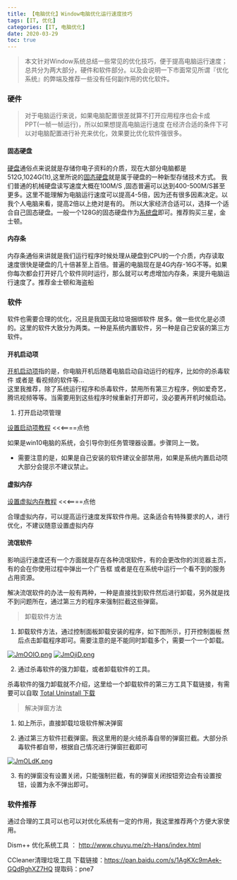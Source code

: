 ```yaml
---
title: 【电脑优化】Window电脑优化运行速度技巧
tags: [IT, 优化]
categories: [IT, 电脑优化]
date: 2020-03-29 
toc: true
---
```


> 本文针对Window系统总结一些常见的优化技巧，便于提高电脑运行速度；总共分为两大部分，硬件和软件部分。以及会说明一下市面常见所谓『优化系统』的弊端及推荐一些没有任何副作用的优化软件。

<!--more-->

### 硬件

> 对于电脑运行来说，如果电脑配置很差就算不打开应用程序也会卡成PPT(一帧一帧运行)，所以如果想提高电脑运行速度 在经济合适的条件下可以对电脑配置进行补充来优化，效果要比优化软件强很多。

#### 固态硬盘

[硬盘](https://baike.baidu.com/item/%E7%94%B5%E8%84%91%E7%A1%AC%E7%9B%98/8686272?fromtitle=%E7%A1%AC%E7%9B%98&fromid=159825&fr=aladdin)通俗点来说就是存储你电子资料的介质，现在大部分电脑都是 512G,1024G(1t),这里所说的[固态硬盘](https://baike.baidu.com/item/%E5%9B%BA%E6%80%81%E7%A1%AC%E7%9B%98/453510?fr=aladdin)就是属于硬盘的一种新型存储技术方式。
我们普通的机械硬盘读写速度大概在100M/S ,固态普遍可以达到400-500M/S甚至更多。这里不能理解为电脑运行速度可以提高4-5倍，因为还有很多因素决定。以我个人电脑来看，提高2倍以上绝对是有的。
所以大家经济合适可以，选择一个适合自己固态硬盘。一般一个128G的固态硬盘作为[系统盘](https://baike.baidu.com/item/%E7%B3%BB%E7%BB%9F%E7%9B%98/5434999?fr=aladdin)即可。推荐购买三星，金士顿。


#### 内存条

内存条通俗来讲就是我们运行程序时候处理从硬盘到CPU的一个介质，内存读取速度很快是硬盘的几十倍甚至上百倍。普遍的电脑现在是4G内存-16G不等。如果你每次都会打开好几个软件同时运行，那么就可以考虑增加内存条，来提升电脑运行速度了。推荐金士顿和海盗船

### 软件

软件也需要合理的优化，况且是我国无敌垃圾捆绑软件 居多。做一些优化是必须的。这里的软件大致分为两类。一种是系统内置软件，另一种是自己安装的第三方软件。

#### 开机启动项

[开机启动项](https://baike.baidu.com/item/%E5%BC%80%E6%9C%BA%E5%90%AF%E5%8A%A8%E9%A1%B9/8502313?fr=aladdin)指的是，你电脑开机后随着电脑启动自动运行的程序，比如你的杀毒软件 或者是 看视频的软件等...  
这里我推荐，除了系统运行程序和杀毒软件，禁用所有第三方程序，例如爱奇艺，腾讯视频等等。当需要用到这些程序时候重新打开即可，没必要再开机时候启动。

1. 打开启动项管理

[设置启动项教程](http://www.windows10zj.com/jiaocheng/11846.html)   <<<====点他

如果是win10电脑的系统，会引导你到任务管理器设置。步骤同上一致。

* 需要注意的是，如果是自己安装的软件建议全部禁用，如果是系统内置启动项大部分会提示不建议禁止。

#### 虚拟内存

[设置虚拟内存教程](https://jingyan.baidu.com/article/c1a3101e6fe366de656debec.html)  <<<====点他

合理虚拟内存，可以提高运行速度发挥软件作用。这条适合有特殊要求的人，进行优化，不建议随意设置虚拟内存

#### 流氓软件

影响运行速度还有一个方面就是存在各种流氓软件，有的会更改你的浏览器主页，有的会在你使用过程中弹出一个广告框 或者是在在系统中运行一个看不到的服务 占用资源。

解决流氓软件的办法一般有两种，一种是直接找到软件然后进行卸载，另外就是找不到问题所在，通过第三方的程序来强制拦截这些弹窗。


> 卸载软件方法

1. 卸载软件方法，通过控制面板卸载安装的程序，如下图所示，打开控制面板 然后点击卸载程序即可。需要注意的是不能同时卸载多个，需要一个一个卸载。

[![JmOOIO.png](https://s1.ax1x.com/2020/04/18/JmOOIO.png)](https://imgchr.com/i/JmOOIO)
[![JmOjiD.png](https://s1.ax1x.com/2020/04/18/JmOjiD.png)](https://imgchr.com/i/JmOjiD)

2. 通过杀毒软件的强力卸载，或者卸载软件的工具。

杀毒软件的强力卸载就不介绍，这里给一个卸载软件的第三方工具下载链接，有需要可以自取 [Total Uninstall 下载](https://share.weiyun.com/5qM46Lv)

> 解决弹窗方法

1. 如上所示，直接卸载垃圾软件解决弹窗

2. 通过第三方软件拦截弹窗。我这里用的是火绒杀毒自带的弹窗拦截。大部分杀毒软件都自带，根据自己情况进行弹窗拦截即可

[![JmOLdK.png](https://s1.ax1x.com/2020/04/18/JmOLdK.png)](https://imgchr.com/i/JmOLdK)

3. 有的弹窗没有设置关闭，只能强制拦截，有的弹窗关闭按钮旁边会有设置按钮，设置为永不弹出即可。

### 软件推荐

通过合理的工具可以也可以对优化系统有一定的作用，我这里推荐两个方便大家使用。

Dism++ 优化系统工具 ： http://www.chuyu.me/zh-Hans/index.html

CCleaner清理垃圾工具 下载链接：https://pan.baidu.com/s/1AgKXc9mAek-GQdRghXZ7HQ 提取码：pne7 

